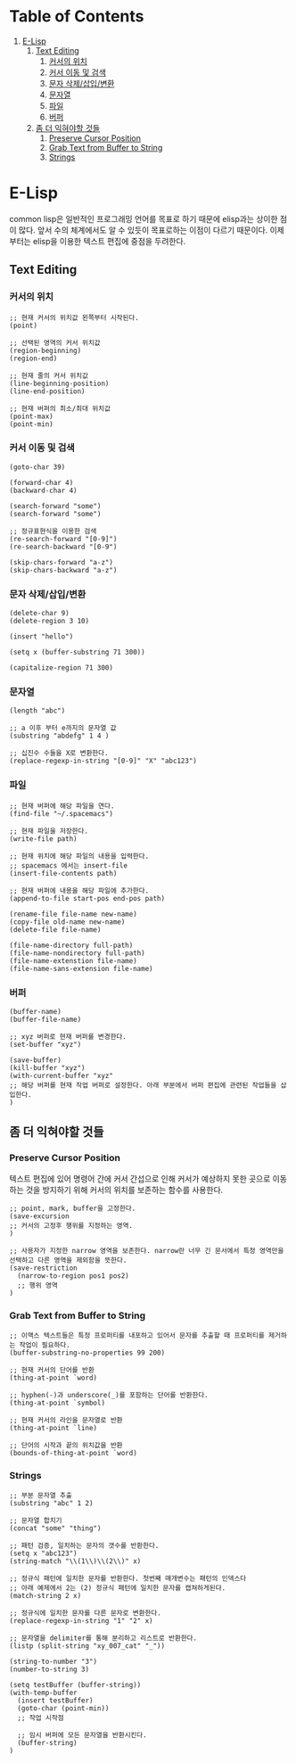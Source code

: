
# Table of Contents

1.  [E-Lisp](#org9fa466e)
    1.  [Text Editing](#org00a3ea8)
        1.  [커서의 위치](#org499ebed)
        2.  [커서 이동 및 검색](#org905c06f)
        3.  [문자 삭제/삽입/변환](#org366a44e)
        4.  [문자열](#org92fe1f9)
        5.  [파일](#org5048822)
        6.  [버퍼](#orgfe87335)
    2.  [좀 더 익혀야할 것들](#org779a417)
        1.  [Preserve Cursor Position](#orga2cac90)
        2.  [Grab Text from Buffer to String](#org69b21df)
        3.  [Strings](#orgf15641b)


<a id="org9fa466e"></a>

# E-Lisp

common lisp은 일반적인 프로그래밍 언어를 목표로 하기 때문에 elisp과는 상이한 점이 많다.
앞서 수의 체계에서도 알 수 있듯이 목표로하는 이점이 다르기 때문이다. 이제 부터는 elisp을 이용한 텍스트 편집에 중점을 두려한다.


<a id="org00a3ea8"></a>

## Text Editing


<a id="org499ebed"></a>

### 커서의 위치

    ;; 현재 커서의 위치값 왼쪽부터 시작된다.
    (point)
    
    ;; 선택된 영역의 커서 위치값
    (region-beginning)
    (region-end)
    
    ;; 현재 줄의 커서 위치값 
    (line-beginning-position)
    (line-end-position)
    
    ;; 현재 버퍼의 최소/최대 위치값
    (point-max)
    (point-min)


<a id="org905c06f"></a>

### 커서 이동 및 검색

    (goto-char 39)
    
    (forward-char 4)
    (backward-char 4)
    
    (search-forward "some")
    (search-forward "some")
    
    ;; 정규표현식을 이용한 검색
    (re-search-forward "[0-9]")
    (re-search-backward "[0-9")
    
    (skip-chars-forward "a-z")
    (skip-chars-backward "a-z")


<a id="org366a44e"></a>

### 문자 삭제/삽입/변환

    (delete-char 9)
    (delete-region 3 10)
    
    (insert "hello")
    
    (setq x (buffer-substring 71 300))
    
    (capitalize-region 71 300)


<a id="org92fe1f9"></a>

### 문자열

    (length "abc")
    
    ;; a 이후 부터 e까지의 문자열 값
    (substring "abdefg" 1 4 )
    
    ;; 십진수 수들을 X로 변환한다.
    (replace-regexp-in-string "[0-9]" "X" "abc123")


<a id="org5048822"></a>

### 파일

    ;; 현재 버퍼에 해당 파일을 연다.
    (find-file "~/.spacemacs")
    
    ;; 현재 파일을 저장한다.
    (write-file path)
    
    ;; 현재 위치에 해당 파일의 내용을 입력한다. 
    ;; spacemacs 에서는 insert-file
    (insert-file-contents path)
    
    ;; 현재 버퍼에 내용을 해당 파일에 추가한다.
    (append-to-file start-pos end-pos path)
    
    (rename-file file-name new-name)
    (copy-file old-name new-name)
    (delete-file file-name)
    
    (file-name-directory full-path)
    (file-name-nondirectory full-path)
    (file-name-extenstion file-name)
    (file-name-sans-extension file-name)


<a id="orgfe87335"></a>

### 버퍼

    (buffer-name)
    (buffer-file-name)
    
    ;; xyz 버퍼로 현재 버퍼를 변경한다.
    (set-buffer "xyz")
    
    (save-buffer)
    (kill-buffer "xyz")
    (with-current-buffer "xyz"
    ;; 해당 버퍼를 현재 작업 버퍼로 설정한다. 아래 부분에서 버퍼 편집에 관련된 작업들을 삽입한다.
    )


<a id="org779a417"></a>

## 좀 더 익혀야할 것들


<a id="orga2cac90"></a>

### Preserve Cursor Position

텍스트 편집에 있어 명령어 간에 커서 간섭으로 인해 커서가 예상하지 못한 곳으로 이동하는 것을 방지하기 위해
커서의 위치를 보존하는 함수를 사용한다.

    ;; point, mark, buffer을 고정한다.
    (save-excursion
    ;; 커서의 고정후 행위를 지정하는 영역.
    )
    
    ;; 사용자가 지정한 narrow 영역을 보존한다. narrow란 너무 긴 문서에서 특정 영역만을 선택하고 다른 영역을 제외함을 뜻한다.
    (save-restriction
      (narrow-to-region pos1 pos2)
      ;; 행위 영역
    )


<a id="org69b21df"></a>

### Grab Text from Buffer to String

    ;; 이맥스 텍스트들은 특정 프로퍼티를 내포하고 있어서 문자를 추출할 때 프로퍼티를 제거하는 작업이 필요하다.
    (buffer-substring-no-properties 99 200)
    
    ;; 현재 커서의 단어를 반환
    (thing-at-point `word)
    
    ;; hyphen(-)과 underscore(_)를 포함하는 단어를 반환한다.
    (thing-at-point `symbol)
    
    ;; 현재 커서의 라인을 문자열로 반환
    (thing-at-point `line)
    
    ;; 단어의 시작과 끝의 위치값을 반환 
    (bounds-of-thing-at-point `word)


<a id="orgf15641b"></a>

### Strings

    ;; 부분 문자열 추출
    (substring "abc" 1 2)
    
    ;; 문자열 합치기
    (concat "some" "thing")
    
    ;; 패턴 검증, 일치하는 문자의 갯수를 반환한다.
    (setq x "abc123")
    (string-match "\\(1\\)\\(2\\)" x)
    
    ;; 정규식 패턴에 일치한 문자를 반환한다. 첫번째 매개변수는 패턴의 인덱스다
    ;; 아래 예제에서 2는 (2) 정규식 패턴에 일치한 문자를 캡쳐하게된다.
    (match-string 2 x)
    
    ;; 정규식에 일치한 문자를 다른 문자로 변환한다.
    (replace-regexp-in-string "1" "2" x)
    
    ;; 문자열을 delimiter를 통해 분리하고 리스트로 반환한다.
    (listp (split-string "xy_007_cat" "_"))
    
    (string-to-number "3")
    (number-to-string 3)
    
    (setq testBuffer (buffer-string))
    (with-temp-buffer
      (insert testBuffer)
      (goto-char (point-min))
      ;; 작업 시작점
    
      ;; 임시 버퍼에 모든 문자열을 반환시킨다.
      (buffer-string)
    )

